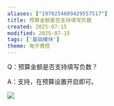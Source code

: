 ```yaml
---
aliases: ["1970254609429557517"]
title: 预算金额是否支持填写负数
created: 2025-07-15
modified: 2025-07-15
tags: ['基础模块']
theme: 电子费控
---
```


Q：预算金额是否支持填写负数？

A：支持，在预算设置开启即可。

![](baa34622a032f8e4b3d1c1ccae4152e7.jpg)